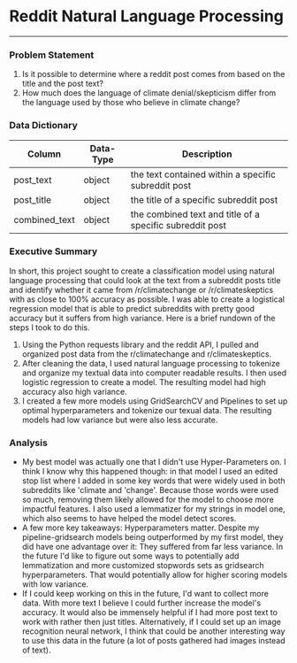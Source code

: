 # Reddit Natural Language Processing
--------------
### Problem Statement
1. Is it possible to determine where a reddit post comes from based on the title and the post text? 
2. How much does the language of climate denial/skepticism differ from the language used by those who believe in climate change? 

### Data Dictionary 
| Column        | Data-Type | Description                                              |
|---------------|-----------|----------------------------------------------------------|
| post_text     | object    | the text contained within a specific subreddit post      |
| post_title    | object    | the title of a specific subreddit post                   |
| combined_text | object    | the combined text and title of a specific subreddit post |

### Executive Summary
In short, this project sought to create a classification model using natural language processing that could look at the text from a subreddit posts title and identify whether it came from /r/climatechange or /r/climateskeptics with as close to 100% accuracy as possible. I was able to create a logistical regression model that is able to predict subreddits with pretty good accuracy but it suffers from high variance. Here is a brief rundown of the steps I took to do this.
1. Using the Python requests library and the reddit API, I pulled and organized post data from the r/climatechange and r/climateskeptics.
2. After cleaning the data, I used natural language processing to tokenize and organize my textual data into computer readable results. I then used logistic regression to create a model. The resulting model had high accuracy also high variance.
3. I created a few more models using GridSearchCV and Pipelines to set up optimal hyperparameters and tokenize our texual data. The resulting models had low variance but were also less accurate. 

### Analysis
- My best model was actually one that I didn't use Hyper-Parameters on. I think I know why this happened though: in that model I used an edited stop list where I added in some key words that were widely used in both subreddits like 'climate and 'change'. Because those words were used so much, removing them likely allowed for the model to choose more impactful features. I also used a lemmatizer for my strings in model one, which also seems to have helped the model detect scores.
- A few more key takeaways: Hyperparameters matter. Despite my pipeline-gridsearch models being outperformed by my first model, they did have one advantage over it: They suffered from far less variance. In the future I'd like to figure out some ways to potentially add lemmatization and more customized stopwords sets as gridsearch hyperparameters. That would potentially allow for higher scoring models with low variance.
- If I could keep working on this in the future, I'd want to collect more data. With more text I believe I could further increase the model's accuracy. It would also be immensely helpful if I had more post text to work with rather then just titles. Alternatively, if I could set up an image recognition neural network, I think that could be another interesting way to use this data in the future (a lot of posts gathered had images instead of text).

